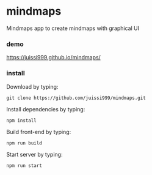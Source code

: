 # mindmaps
Mindmaps app to create mindmaps with graphical UI

### demo

https://juissi999.github.io/mindmaps/

### install

Download by typing:

`git clone https://github.com/juissi999/mindmaps.git`

Install dependencies by typing:

`npm install`

Build front-end by typing:

`npm run build`

Start server by typing:

`npm run start`

